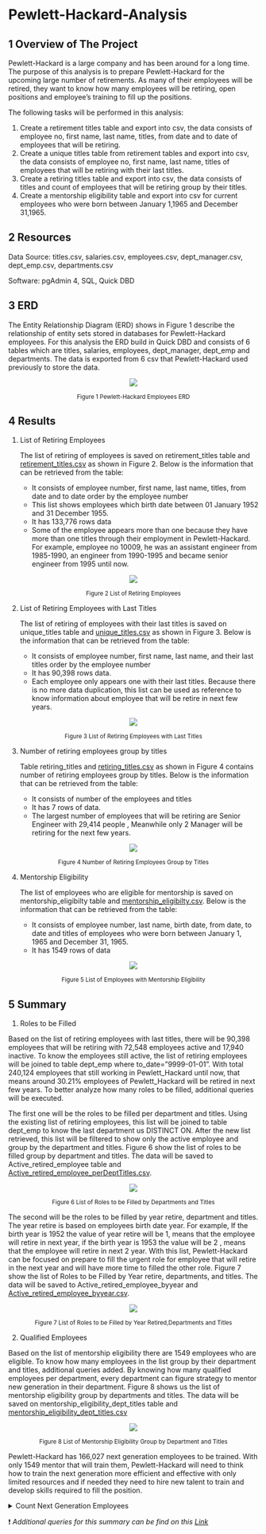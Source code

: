 # Pewlett-Hackard-Analysis
## 1 Overview of The Project
Pewlett-Hackard is a large company and has been around for a long time. The purpose of this analysis is to prepare Pewlett-Hackard for the upcoming large number of retirements.  As many of their employees will be retired, they want to know how many employees will be retiring, open positions and employee’s training to fill up the positions.

The following tasks will be performed in this analysis:
  1.	Create a retirement titles table and export into csv, the data consists of employee no, first name, last name, titles, from date and to date of employees that will be    retiring. 
  2.	Create a unique titles table from retirement tables and export into csv, the data consists of employee no, first name, last name, titles of employees that will be retiring   with their last titles.
  3.	Create a retiring titles table and export into csv, the data consists of titles and count of employees that will be retiring group by their titles.
  4.	Create a mentorship eligibility table and export into csv for current employees who were born between January 1,1965 and December 31,1965.

## 2 Resources
Data Source: titles.csv, salaries.csv, employees.csv, dept_manager.csv, dept_emp.csv, departments.csv

Software: pgAdmin 4, SQL, Quick DBD

## 3 ERD
The Entity Relationship Diagram (ERD) shows in Figure 1 describe the relationship of entity sets stored in databases for Pewlett-Hackard employees.  For this analysis the ERD build in Quick DBD and consists of 6 tables which are titles, salaries, employees, dept_manager, dept_emp and departments. The data is exported from 6 csv that Pewlett-Hackard used previously to store the data. 

  <p align="center">
    <img src="https://user-images.githubusercontent.com/88597187/136645057-53c614dd-47c5-48c1-8043-c8f8b783cf6c.png"/>
  </p>
  
<p align="center">  
  <sub> Figure 1 Pewlett-Hackard Employees  ERD </sub>
</p>

## 4 Results 
1.	List of Retiring Employees
    
    The list of retiring of employees is saved on retirement_titles table  and [retirement_titles.csv](https://github.com/nayowl/Pewlett-Hackard-Analysis/blob/main/Data/retirement_titles.csv) as shown in Figure 2. Below is the information that can be retrieved from the table:

      * It consists of employee number, first name, last name, titles, from date and to date order by the employee number
      * This list shows employees which birth date between 01 January 1952 and 31 December 1955. 
      * It has 133,776 rows data
      * Some of the employee appears more than one because they have more than one titles through their employment in Pewlett-Hackard. For example, employee no 10009, he was         an assistant engineer from 1985-1990, an engineer from 1990-1995 and became senior engineer from 1995 until now.

<p align="center">
<img src="https://user-images.githubusercontent.com/88597187/136645240-0e562950-b6e8-4d88-ae78-978cd7adfc97.png"/>
</p>
<p align="center">
  <sub> Figure 2 List of Retiring Employees </sub>
</p>

2.	List of Retiring Employees with Last Titles

    The list of retiring of employees with their last titles is saved on unique_titles table  and [unique_titles.csv](https://github.com/nayowl/Pewlett-Hackard-Analysis/blob/main/Data/unique_titles.csv) as shown in Figure 3. Below is the information that can be retrieved from the    table:
    * It consists of employee number, first name, last name, and their last titles order by the employee number
    * It has 90,398 rows data. 
    * Each employee only appears one with their last titles. Because there is no more data duplication, this list can be used as reference to know information about employee that will be retire in next few years. 

<p align="center">
    <img src="https://user-images.githubusercontent.com/88597187/136645304-eed43ceb-6df4-4093-a386-80b657247a21.png"/>
</p>
<p align="center">
  <sub> Figure 3 List of Retiring Employees with Last Titles  </sub>
</p>

3.	Number of retiring employees group by titles

    Table retiring_titles and [retiring_titles.csv](https://github.com/nayowl/Pewlett-Hackard-Analysis/blob/main/Data/retiring_titles.csv) as shown in Figure 4 contains number of retiring employees group by titles. Below is the information that can be retrieved from the table:
    * It consists of number of the employees and titles
    * It has 7 rows of data.
    * The largest number of employees that will be retiring are Senior Engineer with 29,414 people  , Meanwhile  only 2 Manager will be retiring for the next few years. 

<p align="center">
    <img src="https://user-images.githubusercontent.com/88597187/136645441-49c8c39a-2430-4a31-a37e-389b7518cfe6.png"/>
</p>
<p align="center">
  <sub> Figure 4 Number of Retiring Employees Group by Titles  </sub>
</p>

4.	Mentorship Eligibility

    The list of employees who are eligible for mentorship is saved on mentorship_eligibilty table and [mentorship_eligibilty.csv](https://github.com/nayowl/Pewlett-Hackard-Analysis/blob/main/Data/mentorship_eligibilty.csv). Below is the information that can be retrieved from the table:
    * It consists of employee number, last name, birth date, from date, to date and titles of employees who were born between January 1, 1965 and December 31, 1965.
    * It has 1549 rows of data
  
<p align="center">
    <img src="https://user-images.githubusercontent.com/88597187/136645481-1902e5db-40b4-4e28-b7e3-522f3abda875.png"/>
</p>
<p align="center">
  <sub>Figure 5 List of Employees with Mentorship Eligibility  </sub>
</p>

## 5 Summary
1. Roles to be Filled
    
Based on the list of retiring employees with last titles, there will be 90,398 employees that will be retiring with 72,548 employees active and 17,940 inactive. To know  the employees still active, the list of retiring employees will be joined to table dept_emp where to_date=”9999-01-01”. With total 240,124 employees that still working in Pewlett_Hackard until now, that means around 30.21% employees of Pewlett_Hackard will be retired in next few years. To better analyze how many roles to be filled, additional queries will be executed.
    
The first one will be the roles to be filled per department and titles. Using the existing list of retiring employees, this list will be joined to table dept_emp to know the last department us DISTINCT ON. After the new list retrieved, this list will be filtered to show only the active employee and group by the department and titles. Figure 6 show the list of roles to be filled group by department and titles. The data will be saved to Active_retired_employee table and [Active_retired_employee_perDeptTitles.csv](https://github.com/nayowl/Pewlett-Hackard-Analysis/blob/main/Data/Active_retired_employee_perDeptTitles.csv).

<p align="center">
    <img src="https://user-images.githubusercontent.com/88597187/136645570-ebe0b5dd-c887-4992-afe1-7cfa320a255a.png"/>
</p>
<p align="center">
  <sub>Figure 6 List of Roles to be Filled by Departments and Titles  </sub>
</p>
   
The second will be the roles to be filled by year retire, department and titles. The year retire is based on employees birth date year. For example, If the birth year is 1952 the value of year retire will be 1, means that the employee will retire in next year, if the birth year is 1953 the value will be 2 , means that the employee will retire in next 2 year. With this list, Pewlett-Hackard can be focused on prepare to fill the urgent role for employee that will retire in the next year and will have more time to filled the other role. Figure 7 show the list of Roles to be Filled by Year retire, departments, and titles. The data will be saved to Active_retired_employee_byyear and [Active_retired_employee_byyear.csv](https://github.com/nayowl/Pewlett-Hackard-Analysis/blob/main/Data/Active_retired_employee_byyear.csv).
   
<p align="center">
    <img src="https://user-images.githubusercontent.com/88597187/136645603-e41dded6-5399-42ec-b945-fa19886facea.png"/>
</p>
<p align="center">
  <sub>Figure 7 List of Roles to be Filled by Year Retired,Departments and Titles  </sub>
</p>


2. Qualified Employees 

Based on the list of mentorship eligibility there are 1549 employees who are eligible. To know how many employees in the list group by their department and titles, additional queries added. By knowing how many qualified employees per department, every department can figure strategy to mentor new generation in their department. Figure 8 shows us the list of mentorship eligibility group by departments and titles. The data will be saved on mentorship_eligibility_dept_titles table and [mentorship_eligibility_dept_titles.csv](https://github.com/nayowl/Pewlett-Hackard-Analysis/blob/main/Data/mentorship_eligibility_dept_titles.csv)

   
<p align="center">
    <img src="https://user-images.githubusercontent.com/88597187/136645644-39a50e35-6fc8-4829-9e6b-971f7f9364cb.png"/>
</p>
<p align="center">
  <sub>Figure 8 List of Mentorship Eligibility Group by Department and Titles  </sub>
</p>

Pewlett-Hackard has 166,027 next generation employees to be trained. With only 1549 mentor that will train them, Pewlett-Hackard will need to think how to train the next generation more efficient and effective with only limited resources and if needed they need to hire new talent to train and develop skills required to fill the position.

<details>
           <summary>Count Next Generation Employees</summary>
           <p>Total active employee (240,124)– active employee that will be retiring(72,548) – Qualified employee (1549)= 166,027</p>
</details>

:heavy_exclamation_mark: *Additional queries for this summary can be find on this [Link](https://github.com/nayowl/Pewlett-Hackard-Analysis/blob/main/Queries/Additional_Queries.sql "Additional queries")*
